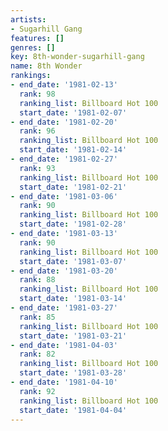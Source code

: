```yaml
---
artists:
- Sugarhill Gang
features: []
genres: []
key: 8th-wonder-sugarhill-gang
name: 8th Wonder
rankings:
- end_date: '1981-02-13'
  rank: 98
  ranking_list: Billboard Hot 100
  start_date: '1981-02-07'
- end_date: '1981-02-20'
  rank: 96
  ranking_list: Billboard Hot 100
  start_date: '1981-02-14'
- end_date: '1981-02-27'
  rank: 93
  ranking_list: Billboard Hot 100
  start_date: '1981-02-21'
- end_date: '1981-03-06'
  rank: 90
  ranking_list: Billboard Hot 100
  start_date: '1981-02-28'
- end_date: '1981-03-13'
  rank: 90
  ranking_list: Billboard Hot 100
  start_date: '1981-03-07'
- end_date: '1981-03-20'
  rank: 88
  ranking_list: Billboard Hot 100
  start_date: '1981-03-14'
- end_date: '1981-03-27'
  rank: 85
  ranking_list: Billboard Hot 100
  start_date: '1981-03-21'
- end_date: '1981-04-03'
  rank: 82
  ranking_list: Billboard Hot 100
  start_date: '1981-03-28'
- end_date: '1981-04-10'
  rank: 92
  ranking_list: Billboard Hot 100
  start_date: '1981-04-04'
---
```


